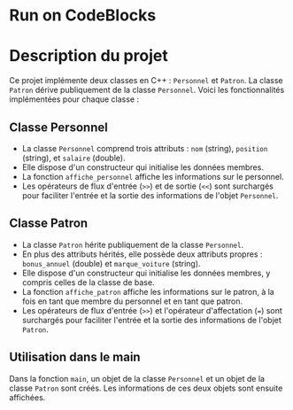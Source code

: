 # Run on CodeBlocks
# Description du projet

Ce projet implémente deux classes en C++ : `Personnel` et `Patron`. La classe `Patron` dérive publiquement de la classe `Personnel`. Voici les fonctionnalités implémentées pour chaque classe :

## Classe Personnel

- La classe `Personnel` comprend trois attributs : `nom` (string), `position` (string), et `salaire` (double).
- Elle dispose d'un constructeur qui initialise les données membres.
- La fonction `affiche_personnel` affiche les informations sur le personnel.
- Les opérateurs de flux d'entrée (`>>`) et de sortie (`<<`) sont surchargés pour faciliter l'entrée et la sortie des informations de l'objet `Personnel`.

## Classe Patron

- La classe `Patron` hérite publiquement de la classe `Personnel`.
- En plus des attributs hérités, elle possède deux attributs propres : `bonus_annuel` (double) et `marque_voiture` (string).
- Elle dispose d'un constructeur qui initialise les données membres, y compris celles de la classe de base.
- La fonction `affiche_patron` affiche les informations sur le patron, à la fois en tant que membre du personnel et en tant que patron.
- Les opérateurs de flux d'entrée (`>>`) et l'opérateur d'affectation (`=`) sont surchargés pour faciliter l'entrée et la sortie des informations de l'objet `Patron`.

## Utilisation dans le main

Dans la fonction `main`, un objet de la classe `Personnel` et un objet de la classe `Patron` sont créés. Les informations de ces deux objets sont ensuite affichées.
